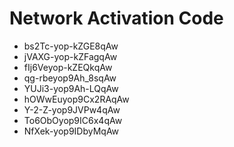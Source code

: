 # Network Activation Code
* bs2Tc-yop-kZGE8qAw
* jVAXG-yop-kZFagqAw
* fIj6Veyop-kZEQkqAw
* qg-rbeyop9Ah_8sqAw
* YUJi3-yop9Ah-LQqAw
* hOWwEuyop9Cx2RAqAw
* Y-2-Z-yop9JVPw4qAw
* To6ObOyop9IC6x4qAw
* NfXek-yop9IDbyMqAw